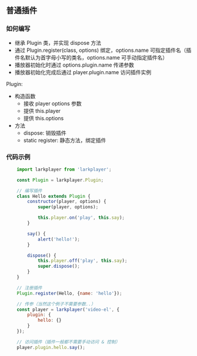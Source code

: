 ## 普通插件


### 如何编写

* 继承 Plugin 类，并实现 dispose 方法
* 通过 Plugin.register(class, options) 绑定，options.name 可指定插件名（插件名默认为首字母小写的类名，options.name 可手动指定插件名）
* 播放器初始化时通过 options.plugin.name 传递参数
* 播放器初始化完成后通过 player.plugin.name 访问插件实例

Plugin:

* 构造函数
    * 接收 player options 参数
    * 提供 this.player
    * 提供 this.options
* 方法
    * dispose: 销毁插件
    * static register: 静态方法，绑定插件
    
### 代码示例

```javascript
    import larkplayer from 'larkplayer';

    const Plugin = larkplayer.Plugin;

    // 编写插件
    class Hello extends Plugin {
        constructor(player, options) {
            super(player, options);

            this.player.on('play', this.say);
        }

        say() {
            alert('hello!');
        }

        dispose() {
            this.player.off('play', this.say);
            super.dispose();
        }
    }

    // 注册插件
    Plugin.register(Hello, {name: 'hello'});

    // 传参（当然这个例子不需要参数..）
    const player = larkplayer('video-el', {
        plugin: {
            hello: {}
        }
    });

    // 访问插件（插件一般都不需要手动访问 & 控制）
    player.plugin.hello.say();
```
